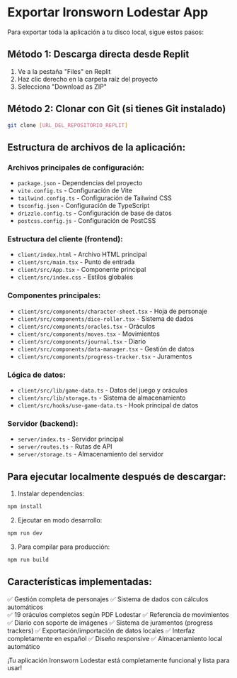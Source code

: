 # Exportar Ironsworn Lodestar App

Para exportar toda la aplicación a tu disco local, sigue estos pasos:

## Método 1: Descarga directa desde Replit
1. Ve a la pestaña "Files" en Replit
2. Haz clic derecho en la carpeta raíz del proyecto
3. Selecciona "Download as ZIP"

## Método 2: Clonar con Git (si tienes Git instalado)
```bash
git clone [URL_DEL_REPOSITORIO_REPLIT]
```

## Estructura de archivos de la aplicación:

### Archivos principales de configuración:
- `package.json` - Dependencias del proyecto
- `vite.config.ts` - Configuración de Vite
- `tailwind.config.ts` - Configuración de Tailwind CSS
- `tsconfig.json` - Configuración de TypeScript
- `drizzle.config.ts` - Configuración de base de datos
- `postcss.config.js` - Configuración de PostCSS

### Estructura del cliente (frontend):
- `client/index.html` - Archivo HTML principal
- `client/src/main.tsx` - Punto de entrada
- `client/src/App.tsx` - Componente principal
- `client/src/index.css` - Estilos globales

### Componentes principales:
- `client/src/components/character-sheet.tsx` - Hoja de personaje
- `client/src/components/dice-roller.tsx` - Sistema de dados
- `client/src/components/oracles.tsx` - Oráculos
- `client/src/components/moves.tsx` - Movimientos
- `client/src/components/journal.tsx` - Diario
- `client/src/components/data-manager.tsx` - Gestión de datos
- `client/src/components/progress-tracker.tsx` - Juramentos

### Lógica de datos:
- `client/src/lib/game-data.ts` - Datos del juego y oráculos
- `client/src/lib/storage.ts` - Sistema de almacenamiento
- `client/src/hooks/use-game-data.ts` - Hook principal de datos

### Servidor (backend):
- `server/index.ts` - Servidor principal
- `server/routes.ts` - Rutas de API
- `server/storage.ts` - Almacenamiento del servidor

## Para ejecutar localmente después de descargar:

1. Instalar dependencias:
```bash
npm install
```

2. Ejecutar en modo desarrollo:
```bash
npm run dev
```

3. Para compilar para producción:
```bash
npm run build
```

## Características implementadas:
✅ Gestión completa de personajes
✅ Sistema de dados con cálculos automáticos  
✅ 19 oráculos completos según PDF Lodestar
✅ Referencia de movimientos
✅ Diario con soporte de imágenes
✅ Sistema de juramentos (progress trackers)
✅ Exportación/importación de datos locales
✅ Interfaz completamente en español
✅ Diseño responsive
✅ Almacenamiento local automático

¡Tu aplicación Ironsworn Lodestar está completamente funcional y lista para usar!